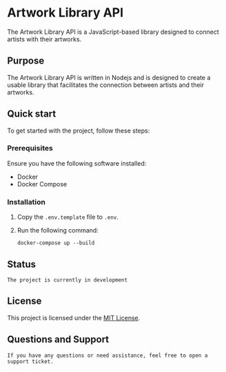 # Artwork Library API

The Artwork Library API is a JavaScript-based library designed to connect artists with their artworks.

## Purpose

The Artwork Library API is written in Nodejs and is designed to create a usable library that facilitates the connection between artists and their artworks.

## Quick start

To get started with the project, follow these steps:

### Prerequisites

Ensure you have the following software installed:

- Docker
- Docker Compose

### Installation

1. Copy the `.env.template` file to `.env`.
2. Run the following command:

   ```
   docker-compose up --build
   ```
## Status 
    
    The project is currently in development

## License

This project is licensed under the [MIT License](LICENSE).

## Questions and Support

    If you have any questions or need assistance, feel free to open a support ticket.



